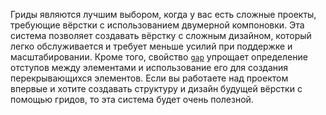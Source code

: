 Гриды являются лучшим выбором, когда у вас есть сложные проекты, требующие вёрстки с использованием двумерной компоновки. Эта система позволяет создавать вёрстку с сложным дизайном, который легко обслуживается и требует меньше усилий при поддержке и масштабировании. Кроме того, свойство [`gap`](/css/gap/) упрощает определение отступов между элементами и использование его для создания перекрывающихся элементов. Если вы работаете над проектом впервые и хотите создавать структуру и дизайн будущей вёрстки с помощью гридов, то эта система будет очень полезной.
